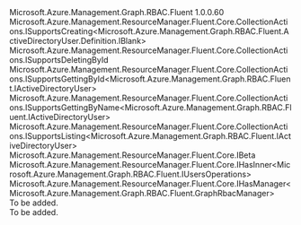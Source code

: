 <Type Name="IActiveDirectoryUsers" FullName="Microsoft.Azure.Management.Graph.RBAC.Fluent.IActiveDirectoryUsers">
  <TypeSignature Language="C#" Value="public interface IActiveDirectoryUsers : Microsoft.Azure.Management.ResourceManager.Fluent.Core.CollectionActions.ISupportsCreating&lt;Microsoft.Azure.Management.Graph.RBAC.Fluent.ActiveDirectoryUser.Definition.IBlank&gt;, Microsoft.Azure.Management.ResourceManager.Fluent.Core.CollectionActions.ISupportsDeletingById, Microsoft.Azure.Management.ResourceManager.Fluent.Core.CollectionActions.ISupportsGettingById&lt;Microsoft.Azure.Management.Graph.RBAC.Fluent.IActiveDirectoryUser&gt;, Microsoft.Azure.Management.ResourceManager.Fluent.Core.CollectionActions.ISupportsGettingByName&lt;Microsoft.Azure.Management.Graph.RBAC.Fluent.IActiveDirectoryUser&gt;, Microsoft.Azure.Management.ResourceManager.Fluent.Core.CollectionActions.ISupportsListing&lt;Microsoft.Azure.Management.Graph.RBAC.Fluent.IActiveDirectoryUser&gt;, Microsoft.Azure.Management.ResourceManager.Fluent.Core.IBeta, Microsoft.Azure.Management.ResourceManager.Fluent.Core.IHasInner&lt;Microsoft.Azure.Management.Graph.RBAC.Fluent.IUsersOperations&gt;, Microsoft.Azure.Management.ResourceManager.Fluent.Core.IHasManager&lt;Microsoft.Azure.Management.Graph.RBAC.Fluent.GraphRbacManager&gt;" />
  <TypeSignature Language="ILAsm" Value=".class public interface auto ansi abstract IActiveDirectoryUsers implements class Microsoft.Azure.Management.ResourceManager.Fluent.Core.CollectionActions.ISupportsCreating`1&lt;class Microsoft.Azure.Management.Graph.RBAC.Fluent.ActiveDirectoryUser.Definition.IBlank&gt;, class Microsoft.Azure.Management.ResourceManager.Fluent.Core.CollectionActions.ISupportsDeletingById, class Microsoft.Azure.Management.ResourceManager.Fluent.Core.CollectionActions.ISupportsGettingById`1&lt;class Microsoft.Azure.Management.Graph.RBAC.Fluent.IActiveDirectoryUser&gt;, class Microsoft.Azure.Management.ResourceManager.Fluent.Core.CollectionActions.ISupportsGettingByName`1&lt;class Microsoft.Azure.Management.Graph.RBAC.Fluent.IActiveDirectoryUser&gt;, class Microsoft.Azure.Management.ResourceManager.Fluent.Core.CollectionActions.ISupportsListing`1&lt;class Microsoft.Azure.Management.Graph.RBAC.Fluent.IActiveDirectoryUser&gt;, class Microsoft.Azure.Management.ResourceManager.Fluent.Core.IBeta, class Microsoft.Azure.Management.ResourceManager.Fluent.Core.IHasInner`1&lt;class Microsoft.Azure.Management.Graph.RBAC.Fluent.IUsersOperations&gt;, class Microsoft.Azure.Management.ResourceManager.Fluent.Core.IHasManager`1&lt;class Microsoft.Azure.Management.Graph.RBAC.Fluent.GraphRbacManager&gt;" />
  <TypeSignature Language="DocId" Value="T:Microsoft.Azure.Management.Graph.RBAC.Fluent.IActiveDirectoryUsers" />
  <TypeSignature Language="VB.NET" Value="Public Interface IActiveDirectoryUsers&#xA;Implements IBeta, IHasInner(Of IUsersOperations), IHasManager(Of GraphRbacManager), ISupportsCreating(Of IBlank), ISupportsDeletingById, ISupportsGettingById(Of IActiveDirectoryUser), ISupportsGettingByName(Of IActiveDirectoryUser), ISupportsListing(Of IActiveDirectoryUser)" />
  <TypeSignature Language="F#" Value="type IActiveDirectoryUsers = interface&#xA;    interface IBeta&#xA;    interface ISupportsGettingById&lt;IActiveDirectoryUser&gt;&#xA;    interface ISupportsGettingByName&lt;IActiveDirectoryUser&gt;&#xA;    interface ISupportsListing&lt;IActiveDirectoryUser&gt;&#xA;    interface ISupportsCreating&lt;IBlank&gt;&#xA;    interface ISupportsDeletingById&#xA;    interface IHasManager&lt;GraphRbacManager&gt;&#xA;    interface IHasInner&lt;IUsersOperations&gt;" />
  <AssemblyInfo>
    <AssemblyName>Microsoft.Azure.Management.Graph.RBAC.Fluent</AssemblyName>
    <AssemblyVersion>1.0.0.60</AssemblyVersion>
  </AssemblyInfo>
  <Interfaces>
    <Interface>
      <InterfaceName>Microsoft.Azure.Management.ResourceManager.Fluent.Core.CollectionActions.ISupportsCreating&lt;Microsoft.Azure.Management.Graph.RBAC.Fluent.ActiveDirectoryUser.Definition.IBlank&gt;</InterfaceName>
    </Interface>
    <Interface>
      <InterfaceName>Microsoft.Azure.Management.ResourceManager.Fluent.Core.CollectionActions.ISupportsDeletingById</InterfaceName>
    </Interface>
    <Interface>
      <InterfaceName>Microsoft.Azure.Management.ResourceManager.Fluent.Core.CollectionActions.ISupportsGettingById&lt;Microsoft.Azure.Management.Graph.RBAC.Fluent.IActiveDirectoryUser&gt;</InterfaceName>
    </Interface>
    <Interface>
      <InterfaceName>Microsoft.Azure.Management.ResourceManager.Fluent.Core.CollectionActions.ISupportsGettingByName&lt;Microsoft.Azure.Management.Graph.RBAC.Fluent.IActiveDirectoryUser&gt;</InterfaceName>
    </Interface>
    <Interface>
      <InterfaceName>Microsoft.Azure.Management.ResourceManager.Fluent.Core.CollectionActions.ISupportsListing&lt;Microsoft.Azure.Management.Graph.RBAC.Fluent.IActiveDirectoryUser&gt;</InterfaceName>
    </Interface>
    <Interface>
      <InterfaceName>Microsoft.Azure.Management.ResourceManager.Fluent.Core.IBeta</InterfaceName>
    </Interface>
    <Interface>
      <InterfaceName>Microsoft.Azure.Management.ResourceManager.Fluent.Core.IHasInner&lt;Microsoft.Azure.Management.Graph.RBAC.Fluent.IUsersOperations&gt;</InterfaceName>
    </Interface>
    <Interface>
      <InterfaceName>Microsoft.Azure.Management.ResourceManager.Fluent.Core.IHasManager&lt;Microsoft.Azure.Management.Graph.RBAC.Fluent.GraphRbacManager&gt;</InterfaceName>
    </Interface>
  </Interfaces>
  <Docs>
    <summary>To be added.</summary>
    <remarks>To be added.</remarks>
  </Docs>
  <Members />
</Type>